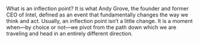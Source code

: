 What is an inflection point? It is what Andy Grove, the founder and former CEO of Intel, defined as an event that fundamentally changes the way we think and act. Usually, an inflection point isn’t a little change. It is a moment when—by choice or not—we pivot from the path down which we are traveling and head in an entirely different direction.


